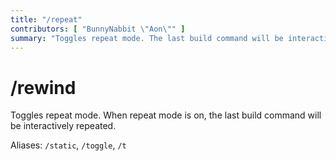 ```yaml
---
title: "/repeat"
contributors: [ "BunnyNabbit \"Aon\"" ]
summary: "Toggles repeat mode. The last build command will be interactively repeated."
---
```


# /rewind

Toggles repeat mode. When repeat mode is on, the last build command will be interactively repeated.

Aliases: `/static`, `/toggle`, `/t`
